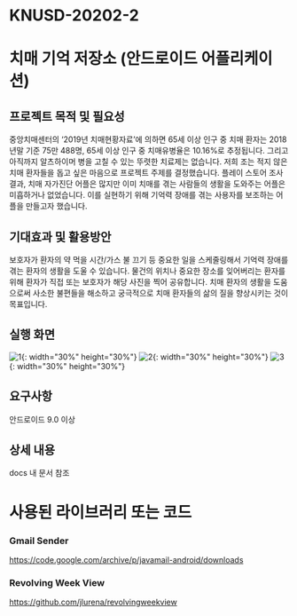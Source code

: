 # KNUSD-20202-2
# 치매 기억 저장소 (안드로이드 어플리케이션)
## 프로젝트 목적 및 필요성
중앙치매센터의 ‘2019년 치매현황자료’에 의하면 65세 이상 인구 중 치매 환자는 2018년말 기준 75만 488명, 65세 이상 인구 중 치매유병율은 10.16%로 추정됩니다. 그리고 아직까지 알츠하이머 병을 고칠 수 있는 뚜렷한 치료제는 없습니다. 저희 조는 적지 않은 치매 환자들을 돕고 싶은 마음으로 프로젝트 주제를 결정했습니다.
플레이 스토어 조사 결과, 치매 자가진단 어플은 많지만 이미 치매를 겪는 사람들의 생활을 도와주는 어플은 미흡하거나 없었습니다. 이를 실현하기 위해 기억력 장애를 겪는 사용자를 보조하는 어플을 만들고자 했습니다.

## 기대효과 및 활용방안
보호자가 환자의 약 먹을 시간/가스 불 끄기 등 중요한 일을 스케줄링해서 기억력 장애를 겪는 환자의 생활을 도울 수 있습니다. 물건의 위치나 중요한 장소를 잊어버리는 환자를 위해 환자가 직접 또는 보호자가 해당 사진을 찍어 공유합니다. 치매 환자의 생활을 도움으로써 사소한 불편들을 해소하고 궁극적으로 치매 환자들의 삶의 질을 향상시키는 것이 목표입니다.

## 실행 화면
![1](./screenshots/1.jpg){: width="30%" height="30%"}
![2](./screenshots/2.jpg){: width="30%" height="30%"}
![3](./screenshots/3.jpg){: width="30%" height="30%"}

## 요구사항
안드로이드 9.0 이상

## 상세 내용
docs 내 문서 참조

# 사용된 라이브러리 또는 코드
### Gmail Sender
https://code.google.com/archive/p/javamail-android/downloads
### Revolving Week View
https://github.com/jlurena/revolvingweekview